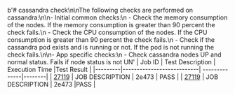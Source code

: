 b'# cassandra check\n\nThe following checks are performed on cassandra:\n\n- Initial common checks:\n    - Check the memory consumption of the nodes. If the memory consumption is greater than 90 percent the check fails.\n    - Check the CPU consumption of the nodes. If the CPU consumption is greater than 90 percent the check fails.\n    - Check if the cassandra pod exists and is running or not. If the pod is not running the check fails.\n\n- App specific checks:\n    - Check cassandra nodes UP and normal status. Fails if node status is not UN'
| Job ID |   Test Description         | Execution Time |Test Result   |
 |---------|---------------------------| --------------|--------|
|     <a href= "https://gitlab.mayadata.io/oep/oep-e2e-gcp/-/jobs/27119">27119</a>           |  JOB DESCRIPTION           | 2e473  | PASS |
 |    <a href= "https://gitlab.mayadata.io/oep/oep-e2e-gcp/-/jobs/27119">27119</a>   |  JOB DESCRIPTION           |  2e473     |PASS  |
